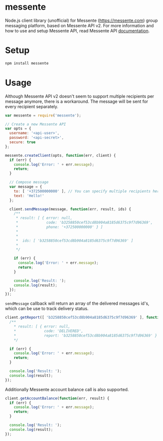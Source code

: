 messente
========

Node.js client library (unofficial) for Messente (https://messente.com) group messaging platform, based on Messente API v2.
For more information and how to use and setup Messente API, read Messente API [documentation](https://messente.com/pages/api).

Setup
========
```bash 
npm install messente
```

Usage
========

Although Messente API v2 doesn't seem to support multiple recipients per message anymore, there is a workaround. The message
will be sent for every recipient separately.

```javascript
var messente = require('messente');

// Create a new Messente API
var opts = {
  username: '<api-user>',
  password: '<api-secret>',
  secure: true
};

messente.createClient(opts, function(err, client) {
  if (err) {
    console.log('Error: ' + err.message);
    return;
  }

  // Compose message
  var message = {
    to: [ '+372500000000' ], // You can specify multiple recipients here
    text: 'Hello!'
  };

  client.sendMessage(message, function(err, result, ids) {
    /**
     * result: [ { error: null,
     *             code: 'b3258850cef53cd8b904a8185d6375c9f7d96369',
     *             phone: '+372500000000' } ]
     *
     *
     *  ids: [ 'b3258850cef53cd8b904a8185d6375c9f7d96369' ]
     *
     */

    if (err) {
      console.log('Error: ' + err.message);
      return;
    }

    console.log('Result: ');
    console.log(result);
  });
});
```

`sendMessage` callback will return an array of the delivered messages id's, which can be use to track delivery status.

```javascript
client.getReport([ 'b3258850cef53cd8b904a8185d6375c9f7d96369' ], function(err, result) {
  /**
    * result: [ { error: null,
    *             code: 'DELIVERED',
    *             report: 'b3258850cef53cd8b904a8185d6375c9f7d96369' } ]
    */

  if (err) {
    console.log('Error: ' + err.message);
    return;
  }

  console.log('Result: ');
  console.log(result);
});
```

Additionally Messente account balance call is also supported.

```javascript
client.getAccountBalance(function(err, result) {
  if (err) {
    console.log('Error: ' + err.message);
    return;
  }

  console.log('Result: ');
  console.log(result);
});
```
